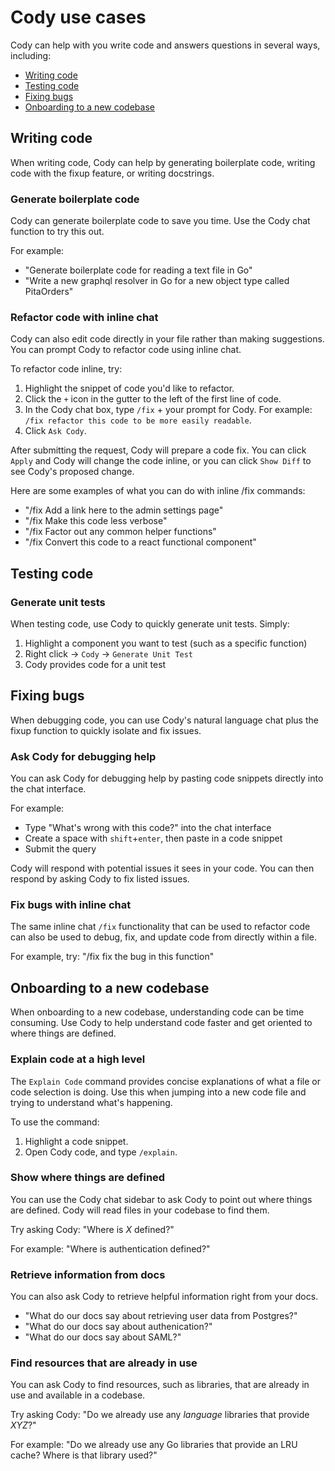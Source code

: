 # Cody use cases

Cody can help with you write code and answers questions in several ways, including:

- [Writing code](#writing-code)
- [Testing code](#testing-code)
- [Fixing bugs](#fixing-bugs)
- [Onboarding to a new codebase](#onboarding-to-a-new-codebase)

## Writing code

When writing code, Cody can help by generating boilerplate code, writing code with the fixup feature, or writing docstrings.

### Generate boilerplate code

Cody can generate boilerplate code to save you time. Use the Cody chat function to try this out.

For example:

- "Generate boilerplate code for reading a text file in Go"
- "Write a new graphql resolver in Go for a new object type called PitaOrders"

### Refactor code with inline chat

Cody can also edit code directly in your file rather than making suggestions. You can prompt Cody to refactor code using inline chat.

To refactor code inline, try:

1. Highlight the snippet of code you'd like to refactor.
2. Click the `+` icon in the gutter to the left of the first line of code.
3. In the Cody chat box, type `/fix` + your prompt for Cody. For example: `/fix refactor this code to be more easily readable`.
4. Click `Ask Cody`.

After submitting the request, Cody will prepare a code fix. You can click `Apply` and Cody will change the code inline, or you can click `Show Diff` to see Cody's proposed change.

Here are some examples of what you can do with inline /fix commands:

- "/fix Add a link here to the admin settings page"
- "/fix Make this code less verbose"
- "/fix Factor out any common helper functions"
- "/fix Convert this code to a react functional component"

## Testing code

### Generate unit tests

When testing code, use Cody to quickly generate unit tests. Simply:

1. Highlight a component you want to test (such as a specific function)
2. Right click -> `Cody` -> `Generate Unit Test`
3. Cody provides code for a unit test

## Fixing bugs

When debugging code, you can use Cody's natural language chat plus the fixup function to quickly isolate and fix issues.

### Ask Cody for debugging help

You can ask Cody for debugging help by pasting code snippets directly into the chat interface.

For example:

- Type "What's wrong with this code?" into the chat interface
- Create a space with `shift`+`enter`, then paste in a code snippet
- Submit the query

Cody will respond with potential issues it sees in your code. You can then respond by asking Cody to fix listed issues.

### Fix bugs with inline chat

The same inline chat `/fix` functionality that can be used to refactor code can also be used to debug, fix, and update code from directly within a file.

For example, try: "/fix fix the bug in this function"

## Onboarding to a new codebase

When onboarding to a new codebase, understanding code can be time consuming. Use Cody to help understand code faster and get oriented to where things are defined.

### Explain code at a high level

The `Explain Code` command provides concise explanations of what a file or code selection is doing. Use this when jumping into a new code file and trying to understand what's happening.

To use the command:

1. Highlight a code snippet.
2. Open Cody code, and type `/explain`.

### Show where things are defined

You can use the Cody chat sidebar to ask Cody to point out where things are defined. Cody will read files in your codebase to find them.

Try asking Cody: "Where is _X_ defined?"

For example: "Where is authentication defined?"

### Retrieve information from docs

You can also ask Cody to retrieve helpful information right from your docs.

- "What do our docs say about retrieving user data from Postgres?"
- "What do our docs say about authenication?"
- "What do our docs say about SAML?"

### Find resources that are already in use

You can ask Cody to find resources, such as libraries, that are already in use and available in a codebase.

Try asking Cody: "Do we already use any _language_ libraries that provide _XYZ_?"

For example: "Do we already use any Go libraries that provide an LRU cache? Where is that library used?"
